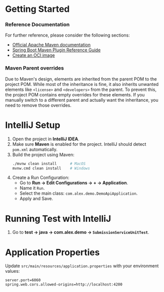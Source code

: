 # Getting Started

### Reference Documentation
For further reference, please consider the following sections:

* [Official Apache Maven documentation](https://maven.apache.org/guides/index.html)
* [Spring Boot Maven Plugin Reference Guide](https://docs.spring.io/spring-boot/3.5.6/maven-plugin)
* [Create an OCI image](https://docs.spring.io/spring-boot/3.5.6/maven-plugin/build-image.html)

### Maven Parent overrides

Due to Maven's design, elements are inherited from the parent POM to the project POM.
While most of the inheritance is fine, it also inherits unwanted elements like `<license>` and `<developers>` from the parent.
To prevent this, the project POM contains empty overrides for these elements.
If you manually switch to a different parent and actually want the inheritance, you need to remove those overrides.


# IntelliJ Setup

1. Open the project in **IntelliJ IDEA**.
2. Make sure **Maven** is enabled for the project. IntelliJ should detect `pom.xml` automatically.
3. Build the project using Maven:
    ```bash
    ./mvnw clean install      # MacOS
    mvnw.cmd clean install    # Windows
    ```
4. Create a Run Configuration:
    - Go to **Run -> Edit Configurations -> + -> Application**.
    - Name it `Run`.
    - Select the main class: `com.alex.demo.DemoApiApplication`.
    - Apply and Save.

# Running Test with IntelliJ

1. Go to **test -> java -> com.alex.demo -> `SubmissionServiceUnitTest`**.


# Application Properties

Update `src/main/resources/application.properties` with your environment values:

```properties
server.port=6060
spring.web.cors.allowed-origins=http://localhost:4200
```
